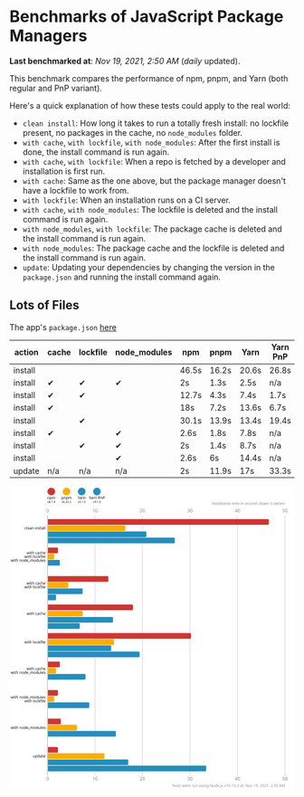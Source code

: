 # Benchmarks of JavaScript Package Managers

**Last benchmarked at**: _Nov 19, 2021, 2:50 AM_ (_daily_ updated).

This benchmark compares the performance of npm, pnpm, and Yarn (both regular and PnP variant).

Here's a quick explanation of how these tests could apply to the real world:

- `clean install`: How long it takes to run a totally fresh install: no lockfile present, no packages in the cache, no `node_modules` folder.
- `with cache`, `with lockfile`, `with node_modules`: After the first install is done, the install command is run again.
- `with cache`, `with lockfile`: When a repo is fetched by a developer and installation is first run.
- `with cache`: Same as the one above, but the package manager doesn't have a lockfile to work from.
- `with lockfile`: When an installation runs on a CI server.
- `with cache`, `with node_modules`: The lockfile is deleted and the install command is run again.
- `with node_modules`, `with lockfile`: The package cache is deleted and the install command is run again.
- `with node_modules`: The package cache and the lockfile is deleted and the install command is run again.
- `update`: Updating your dependencies by changing the version in the `package.json` and running the install command again.

## Lots of Files

The app's `package.json` [here](https://github.com/pnpm/pnpm.github.io/blob/main/benchmarks/fixtures/alotta-files/package.json)

| action  | cache | lockfile | node_modules| npm | pnpm | Yarn | Yarn PnP |
| ---     | ---   | ---      | ---         | --- | ---  | ---  | ---      |
| install |       |          |             | 46.5s | 16.2s | 20.6s | 26.8s |
| install | ✔     | ✔        | ✔           | 2s | 1.3s | 2.5s | n/a |
| install | ✔     | ✔        |             | 12.7s | 4.3s | 7.4s | 1.7s |
| install | ✔     |          |             | 18s | 7.2s | 13.6s | 6.7s |
| install |       | ✔        |             | 30.1s | 13.9s | 13.4s | 19.4s |
| install | ✔     |          | ✔           | 2.6s | 1.8s | 7.8s | n/a |
| install |       | ✔        | ✔           | 2s | 1.4s | 8.7s | n/a |
| install |       |          | ✔           | 2.6s | 6s | 14.4s | n/a |
| update  | n/a | n/a | n/a | 2s | 11.9s | 17s | 33.3s |

![Graph of the alotta-files results](../../static/img/benchmarks/alotta-files.svg)